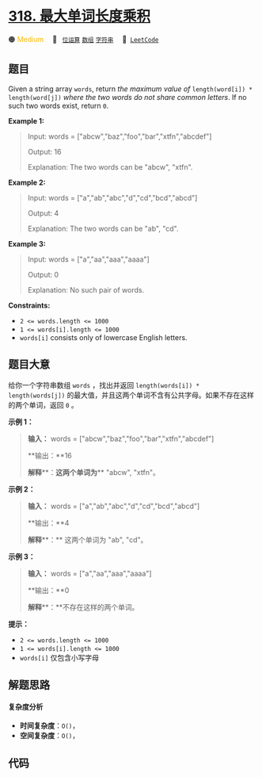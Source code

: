 # [318. 最大单词长度乘积](https://leetcode.com/problems/maximum-product-of-word-lengths)

🟠 <font color=#ffb800>Medium</font>&emsp; 🔖&ensp; [`位运算`](/leetcode/outline/tag/bit-manipulation.md) [`数组`](/leetcode/outline/tag/array.md) [`字符串`](/leetcode/outline/tag/string.md)&emsp; 🔗&ensp;[`LeetCode`](https://leetcode.com/problems/maximum-product-of-word-lengths)

## 题目

Given a string array `words`, return _the maximum value of_ `length(word[i]) *
length(word[j])` _where the two words do not share common letters_. If no such
two words exist, return `0`.



**Example 1:**

> Input: words = ["abcw","baz","foo","bar","xtfn","abcdef"]
> 
> Output: 16
> 
> Explanation: The two words can be "abcw", "xtfn".

**Example 2:**

> Input: words = ["a","ab","abc","d","cd","bcd","abcd"]
> 
> Output: 4
> 
> Explanation: The two words can be "ab", "cd".

**Example 3:**

> Input: words = ["a","aa","aaa","aaaa"]
> 
> Output: 0
> 
> Explanation: No such pair of words.

**Constraints:**

  * `2 <= words.length <= 1000`
  * `1 <= words[i].length <= 1000`
  * `words[i]` consists only of lowercase English letters.


## 题目大意

给你一个字符串数组 `words` ，找出并返回 `length(words[i]) * length(words[j])`
的最大值，并且这两个单词不含有公共字母。如果不存在这样的两个单词，返回 `0` 。



**示例  1：**

> 
> 
> 
> 
> 
> **输入：** words = ["abcw","baz","foo","bar","xtfn","abcdef"]
> 
> **输出：**16 
> 
> **解释****：**这两个单词为**** "abcw", "xtfn"。

**示例 2：**

> 
> 
> 
> 
> 
> **输入：** words = ["a","ab","abc","d","cd","bcd","abcd"]
> 
> **输出：**4 
> 
> **解释****：** 这两个单词为 "ab", "cd"。

**示例 3：**

> 
> 
> 
> 
> 
> **输入：** words = ["a","aa","aaa","aaaa"]
> 
> **输出：**0 
> 
> **解释****：**不存在这样的两个单词。
> 
> 



**提示：**

  * `2 <= words.length <= 1000`
  * `1 <= words[i].length <= 1000`
  * `words[i]` 仅包含小写字母


## 解题思路

#### 复杂度分析

- **时间复杂度**：`O()`，
- **空间复杂度**：`O()`，

## 代码

```javascript

```